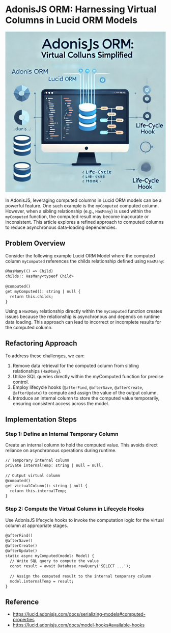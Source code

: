 AdonisJS ORM: Harnessing Virtual Columns in Lucid ORM Models
===

![image](resources/adonisjs-orm-harnessing-virtual-columns-in-lucid-orm-models.png)

In AdonisJS, leveraging computed columns in Lucid ORM models can be a powerful feature. One such example is the `myComputed` computed column. However, when a sibling relationship (e.g., `HasMany`) is used within the `myComputed` function, the computed result may become inaccurate or inconsistent. This article explores a refined approach to computed columns to reduce asynchronous data-loading dependencies.

## Problem Overview
Consider the following example Lucid ORM Model where the computed column `myComputed` references the childs relationship defined using `HasMany`:
```
@hasMany(() => Child)
childs!: HasMany<typeof Child>

@computed()
get myComputed(): string | null {
  return this.childs;
}
```
Using a `HasMany` relationship directly within the `myComputed` function creates issues because the relationship is asynchronous and depends on runtime data loading. This approach can lead to incorrect or incomplete results for the computed column.

## Refactoring Approach
To address these challenges, we can:

1. Remove data retrieval for the computed column from sibling relationships (`HasMany`).
2. Utilize SQL queries directly within the myComputed function for precise control.
3. Employ lifecycle hooks (`@afterFind`, `@afterSave`, `@afterCreate`, `@afterUpdate`) to compute and assign the value of the output column.
4. Introduce an internal column to store the computed value temporarily, ensuring consistent access across the model.

## Implementation Steps
### Step 1: Define an Internal Temporary Column
Create an internal column to hold the computed value. This avoids direct reliance on asynchronous operations during runtime.
```
// Temporary internal column
private internalTemp: string | null = null;

// Output virtual column
@computed()
get virtualColumn(): string | null {
  return this.internalTemp;
}
```
### Step 2: Compute the Virtual Column in Lifecycle Hooks
Use AdonisJS lifecycle hooks to invoke the computation logic for the virtual column at appropriate stages.
```
@afterFind()
@afterSave()
@afterCreate()
@afterUpdate()
static async myComputed(model: Model) {
  // Write SQL query to compute the value
  const result = await Database.rawQuery('SELECT ...');

  // Assign the computed result to the internal temporary column
  model.internalTemp = result;
}
```

## Reference
- https://lucid.adonisjs.com/docs/serializing-models#computed-properties
- https://lucid.adonisjs.com/docs/model-hooks#available-hooks

